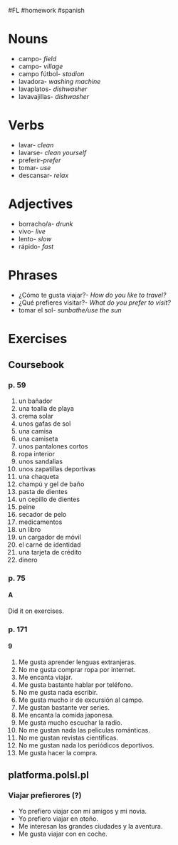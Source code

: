 #FL #homework #spanish 

# Nouns
- campo- *field*
- campo- *village*
- campo fútbol- *stadion*
- lavadora- *washing machine*
- lavaplatos- *dishwasher*
- lavavajillas- *dishwasher*

# Verbs
- lavar- *clean*
- lavarse- *clean yourself*
- preferir-*prefer*
- tomar- *use*
- descansar- *relax*

# Adjectives
- borracho/a- *drunk*
- vivo- *live*
- lento- *slow*
- rápido- *fast*

# Phrases
- ¿Cómo te gusta viajar?- *How do you like to travel?*
- ¿Qué prefieres visitar?- *What do you prefer to visit?*
- tomar el sol- *sunbathe/use the sun*

# Exercises
## Coursebook
### p. 59
1. un bañador
2. una toalla de playa
3. crema solar
4. unos gafas de sol
5. una camisa
6. una camiseta
7. unos pantalones cortos
8. ropa interior
9. unos sandalias
10. unos zapatillas deportivas
11. una chaqueta
12. champú y gel de baño
13. pasta de dientes
14. un cepillo de dientes
15. peine
16. secador de pelo
17. medicamentos
18. un libro
19. un cargador de móvil
20. el carné de identidad
21. una tarjeta de crédito
22. dinero

### p. 75
#### A
Did it on exercises.

### p. 171
#### 9
1. Me gusta aprender lenguas extranjeras.
2. No me gusta comprar ropa por internet.
3. Me encanta viajar.
4. Me gusta bastante hablar por teléfono.
5. No me gusta nada escribir.
6. Me gusta mucho ir de excursión al campo.
7. Me gustan bastante ver series.
8. Me encanta la comida japonesa.
9. Me gusta mucho escuchar la radio.
10. No me gustan nada las películas románticas.
11. No me gustan revistas científicas.
12. No me gustan nada los periódicos deportivos.
13. Me gusta hacer la compra.

## platforma.polsl.pl
### Viajar prefierores (?)
- Yo prefiero viajar con mi amigos y mi novia.
- Yo prefiero viajar en otoño.
- Me interesan las grandes ciudades y la aventura.
- Me gusta viajar con en coche.